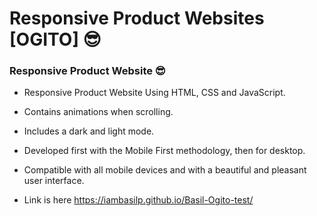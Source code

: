 # Responsive Product Websites [OGITO] 😎
### Responsive Product Website 😎

- Responsive Product Website Using HTML, CSS and JavaScript.
- Contains animations when scrolling.
- Includes a dark and light mode.
- Developed first with the Mobile First methodology, then for desktop.
- Compatible with all mobile devices and with a beautiful and pleasant user interface.

- Link is here https://iambasilp.github.io/Basil-Ogito-test/ 
